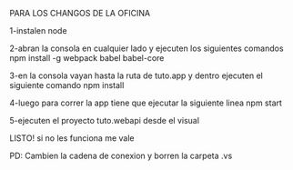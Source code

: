PARA LOS CHANGOS DE LA OFICINA

1-instalen node

2-abran la consola en cualquier lado y ejecuten los siguientes comandos
npm install -g webpack babel babel-core

3-en la consola vayan hasta la ruta de tuto.app y dentro ejecuten el siguiente comando
npm install

4-luego para correr la app tiene que ejecutar la siguiente linea
npm start

5-ejecuten el proyecto tuto.webapi desde el visual

LISTO! si no les funciona me vale

PD: Cambien la cadena de conexion y borren la carpeta .vs
